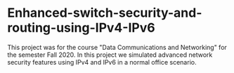 # Enhanced-switch-security-and-routing-using-IPv4-IPv6
This project was for the course "Data Communications and Networking" for the semester Fall 2020. In this project we simulated advanced network security features using IPv4 and IPv6 in a normal office scenario.
